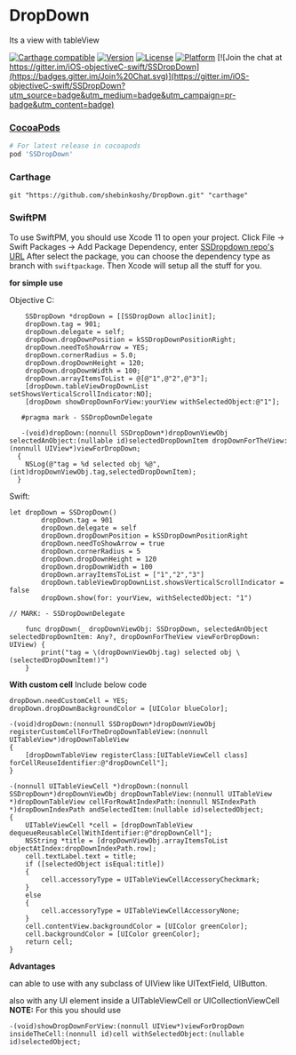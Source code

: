 # DropDown

Its a view with tableView

[![Carthage compatible](https://img.shields.io/badge/Carthage-compatible-4BC51D.svg?style=flat)](https://github.com/Carthage/Carthage#adding-frameworks-to-an-application)
[![Version](https://img.shields.io/cocoapods/v/SSDropDown.svg?style=flat)](http://cocoapods.org/pods/SSDropDown)
[![License](https://img.shields.io/cocoapods/l/SSDropDown.svg?style=flat)](http://cocoapods.org/pods/SSDropDown)
[![Platform](https://img.shields.io/cocoapods/p/SSDropDown.svg?style=flat)](http://cocoapods.org/pods/SSDropDown)
[![Join the chat at https://gitter.im/iOS-objectiveC-swift/SSDropDown](https://badges.gitter.im/Join%20Chat.svg)](https://gitter.im/iOS-objectiveC-swift/SSDropDown?utm_source=badge&utm_medium=badge&utm_campaign=pr-badge&utm_content=badge)

### [CocoaPods](https://cocoapods.org/)
````ruby
# For latest release in cocoapods
pod 'SSDropDown'
````

### Carthage
```
git "https://github.com/shebinkoshy/DropDown.git" "carthage"
```
### SwiftPM
To use SwiftPM, you should use Xcode 11 to open your project. Click File -> Swift Packages -> Add Package Dependency, enter [SSDropdown repo's URL](https://github.com/shebinkoshy/DropDown.git) 
After select the package, you can choose the dependency type as branch with ```swiftpackage```. Then Xcode will setup all the stuff for you.

<B>for simple use</B>

Objective C:
```
    SSDropDown *dropDown = [[SSDropDown alloc]init];
    dropDown.tag = 901;
    dropDown.delegate = self;
    dropDown.dropDownPosition = kSSDropDownPositionRight;
    dropDown.needToShowArrow = YES;
    dropDown.cornerRadius = 5.0;
    dropDown.dropDownHeight = 120;
    dropDown.dropDownWidth = 100;
    dropDown.arrayItemsToList = @[@"1",@"2",@"3"];
    [dropDown.tableViewDropDownList setShowsVerticalScrollIndicator:NO];
    [dropDown showDropDownForView:yourView withSelectedObject:@"1"];

   #pragma mark - SSDropDownDelegate

   -(void)dropDown:(nonnull SSDropDown*)dropDownViewObj selectedAnObject:(nullable id)selectedDropDownItem dropDownForTheView:(nonnull UIView*)viewForDropDown;
  {
    NSLog(@"tag = %d selected obj %@",(int)dropDownViewObj.tag,selectedDropDownItem);
  }
```

Swift:

```
let dropDown = SSDropDown()
        dropDown.tag = 901
        dropDown.delegate = self
        dropDown.dropDownPosition = kSSDropDownPositionRight
        dropDown.needToShowArrow = true
        dropDown.cornerRadius = 5
        dropDown.dropDownHeight = 120
        dropDown.dropDownWidth = 100
        dropDown.arrayItemsToList = ["1","2","3"]
        dropDown.tableViewDropDownList.showsVerticalScrollIndicator = false
        dropDown.show(for: yourView, withSelectedObject: "1")

// MARK: - SSDropDownDelegate
    
    func dropDown(_ dropDownViewObj: SSDropDown, selectedAnObject selectedDropDownItem: Any?, dropDownForTheView viewForDropDown: UIView) {
        print("tag = \(dropDownViewObj.tag) selected obj \(selectedDropDownItem!)")
    }
```


<B>With custom cell</B>
Include below code

```
dropDown.needCustomCell = YES;
dropDown.dropDownBackgroundColor = [UIColor blueColor];

-(void)dropDown:(nonnull SSDropDown*)dropDownViewObj registerCustomCellForTheDropDownTableView:(nonnull UITableView*)dropDownTableView
{
    [dropDownTableView registerClass:[UITableViewCell class] forCellReuseIdentifier:@"dropDownCell"];
}

-(nonnull UITableViewCell *)dropDown:(nonnull SSDropDown*)dropDownViewObj dropDownTableView:(nonnull UITableView *)dropDownTableView cellForRowAtIndexPath:(nonnull NSIndexPath *)dropDownIndexPath andSelectedItem:(nullable id)selectedObject;
{
    UITableViewCell *cell = [dropDownTableView dequeueReusableCellWithIdentifier:@"dropDownCell"];
    NSString *title = [dropDownViewObj.arrayItemsToList objectAtIndex:dropDownIndexPath.row];
    cell.textLabel.text = title;
    if ([selectedObject isEqual:title])
    {
        cell.accessoryType = UITableViewCellAccessoryCheckmark;
    }
    else
    {
        cell.accessoryType = UITableViewCellAccessoryNone;
    }
    cell.contentView.backgroundColor = [UIColor greenColor];
    cell.backgroundColor = [UIColor greenColor];
    return cell;
}
```


<B>Advantages</B>

   can able to use with any subclass of UIView like UITextField, UIButton.

   also with any UI element inside a UITableViewCell or UICollectionViewCell <B>NOTE:</B> For this you should use 

```-(void)showDropDownForView:(nonnull UIView*)viewForDropDown insideTheCell:(nonnull id)cell withSelectedObject:(nullable id)selectedObject;```
